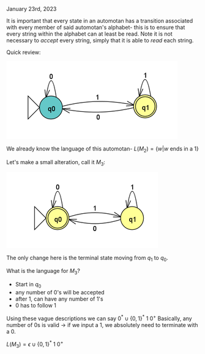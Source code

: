 January 23rd, 2023

It is important that every state in an automotan has a transition associated with every member of said automotan's alphabet- this is to ensure that every string within the alphabet can at least be read. Note it is not necessary to <i>accept</i> every string, simply that it is able to <i>read</i> each string.

Quick review:

![Automotan M_2](images/m2.png)

We already know the language of this automotan- $L(M_2) = \{ w | w \text{ ends in a 1} \}$

Let's make a small alteration, call it $M_3$:

![Automotan M_3](images/m3.png)

The only change here is the terminal state moving from $q_1$ to $q_0$.

What is the language for $M_3$?

- Start in $q_0$
- any number of 0's will be accepted
- after 1, can have any number of 1's
- 0 has to follow 1

Using these vague descriptions we can say $0^* \cup \{0, 1\}^* \ 1 \ 0^+$
Basically, any number of 0s is valid -> if we input a 1, we absolutely need to terminate with a 0.

$L(M_3) = \epsilon \cup \{0, 1\}^* \ 1 \ 0^+$

